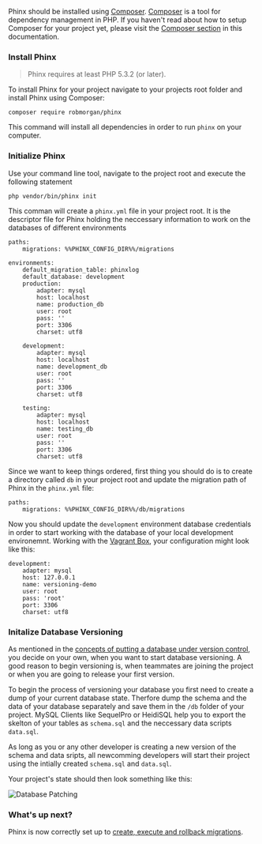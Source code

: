 Phinx should be installed using [Composer](https://getcomposer.org/). [Composer](https://getcomposer.org/) is a tool for dependency management in PHP. If you haven't read about how to setup Composer for your project yet, please visit the [Composer section](./Development/Frontend_Development/Setting_up_your_project/Setup_Dependency_Managers/Composer) in this documentation.

### Install Phinx

> Phinx requires at least PHP 5.3.2 (or later).

To install Phinx for your project navigate to your projects root folder and install Phinx using Composer:

    composer require robmorgan/phinx

This command will install all dependencies in order to run `phinx` on your computer. 

### Initialize Phinx

Use your command line tool, navigate to the project root and execute the following statement

    php vendor/bin/phinx init

This comman will create a `phinx.yml` file in your project root. It is the descriptor file for Phinx holding the neccessary information to work on the databases of different environments

    paths:
        migrations: %%PHINX_CONFIG_DIR%%/migrations

    environments:
        default_migration_table: phinxlog
        default_database: development
        production:
            adapter: mysql
            host: localhost
            name: production_db
            user: root
            pass: ''
            port: 3306
            charset: utf8

        development:
            adapter: mysql
            host: localhost
            name: development_db
            user: root
            pass: ''
            port: 3306
            charset: utf8

        testing:
            adapter: mysql
            host: localhost
            name: testing_db
            user: root
            pass: ''
            port: 3306
            charset: utf8

Since we want to keep things ordered, first thing you should do is to create a directory called `db` in your project root and update the migration path of Phinx in the `phinx.yml` file:

    paths:
        migrations: %%PHINX_CONFIG_DIR%%/db/migrations

Now you should update the `development` environment database credentials in order to start working with the database of your local development environemnt.
Working with the [Vagrant Box](./Environment/Local_Development_Environment/Vagrant), your configuration might look like this:

    development:
        adapter: mysql
        host: 127.0.0.1
        name: versioning-demo
        user: root
        pass: 'root'
        port: 3306
        charset: utf8


### Initalize Database Versioning

As mentioned in the [concepts of putting a database under version control](./Collaboration/Database_Versioning/The_Concept_of_Database_Versioning), you decide on your own, when you want to start database versioning. A good reason to begin versioning is, when teammates are joining the project or when you are going to release your first version.

To begin the process of versioning your database you first need to create a dump of your current database state. Therfore dump the schema and the data of your database separately and save them in the `/db` folder of your project.
MySQL Clients like SequelPro or HeidiSQL help you to export the skelton of your tables as `schema.sql` and the neccessary data scripts `data.sql`.

As long as you or any other developer is creating a new version of the schema and data sripts, all newcomming developers will start their project using the intially created `schema.sql` and `data.sql`.

Your project's state should then look something like this:

![Database Patching](/web-development-field-guide/img/content/collaboration/db-versioning-01.svg "Database Patching")

### What's up next?

Phinx is now correctly set up to [create, execute and rollback migrations](./Collaboration/Database_Versioning/Versioning_with_Phinx/Working_with_migrations).

